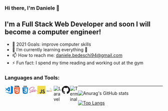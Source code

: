 ### Hi there, I'm Daniele 👋

## I'm a Full Stack Web Developer and soon I will become a computer engineer!

- 🥅 2021 Goals: improve computer skills
- 🌱 I’m currently learning everything 🤣
- 📫 How to reach me: daniele.bedeschi94@gmail.com
- ⚡ Fun fact: I spend my time reading and working out at the gym

### Languages and Tools:

<img align="left" alt="Visual Studio Code" width="26px" src="https://raw.githubusercontent.com/github/explore/80688e429a7d4ef2fca1e82350fe8e3517d3494d/topics/visual-studio-code/visual-studio-code.png" />
<img align="left" alt="HTML5" width="26px" src="https://raw.githubusercontent.com/github/explore/80688e429a7d4ef2fca1e82350fe8e3517d3494d/topics/html/html.png" />
<img align="left" alt="CSS" width="26px" src="https://raw.githubusercontent.com/github/explore/80688e429a7d4ef2fca1e82350fe8e3517d3494d/topics/css/css.png" />
<img align="left" alt="Sass" width="26px" src="https://raw.githubusercontent.com/github/explore/80688e429a7d4ef2fca1e82350fe8e3517d3494d/topics/sass/sass.png" />
<img align="left" alt="Javascript" width="26px" src="https://raw.githubusercontent.com/github/explore/80688e429a7d4ef2fca1e82350fe8e3517d3494d/topics/javascript/javascript.png" />
<img align="left" alt="Mysql" width="26px" src="https://raw.githubusercontent.com/github/explore/80688e429a7d4ef2fca1e82350fe8e3517d3494d/topics/mysql/mysql.png" />
<img align="left" alt="Laravel" width="26px" src="https://upload.wikimedia.org/wikipedia/commons/thumb/9/9a/Laravel.svg/115px-Laravel.svg.png" />
<img align="left" alt="Git" width="26px" src="https://raw.githubusercontent.com/github/explore/78df643247d429f6cc873026c0622819ad797942/topics/github/github.png" />
<img align="left" alt="Terminal" width="26px" src="https://www.wikibit.it/wp-content/uploads/2017/04/cosa-significa-terminale.png" />

---

![Anurag's GitHub stats](https://github-readme-stats.vercel.app/api?username=BedeschiDaniele&show_icons=true&theme=gradient)

[![Top Langs](https://github-readme-stats.vercel.app/api/top-langs/?username=BedeschiDaniele&layout=compact)](https://github.com/anuraghazra/github-readme-stats)








